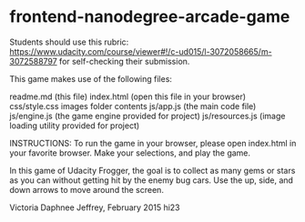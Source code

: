 frontend-nanodegree-arcade-game
===============================

Students should use this rubric: https://www.udacity.com/course/viewer#!/c-ud015/l-3072058665/m-3072588797
for self-checking their submission.

This game makes use of the following files:

readme.md (this file)
index.html (open this file in your browser)
css/style.css 
images folder contents
js/app.js (the main code file)
js/engine.js (the game engine provided for project)
js/resources.js (image loading utility provided for project)


INSTRUCTIONS:
To run the game in your browser, please open index.html in your favorite browser. Make your selections, and play the game.

In this game of Udacity Frogger, the goal is to collect as many gems or stars as you can without getting hit
by the enemy bug cars. Use the up, side, and down arrows to move around the screen.

Victoria Daphnee Jeffrey, February 2015
hi23
